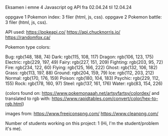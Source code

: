 Eksamen i emne 4 Javascript og API 
fra 02.04.24 til 12.04.24

oppgave 1 Pokemon index: 3 filer (html, js, css).
oppgave 2 Pokemon battle: 3 filer (html, js, css).

API used: 
https://pokeapi.co/
https://api.chucknorris.io/
https://randomfox.ca/

Pokemon type colors:

Bug: rgb(148, 188, 74)
Dark: rgb(115, 108, 117)
Dragon: rgb(106, 123, 175)
Electric: rgb(229, 197, 49)
Fairy: rgb(227, 151, 209)
Fighting: rgb(203, 95, 72)
Fire: rgb(234, 122, 60)
Flying: rgb(125, 166, 222)
Ghost: rgb(132, 106, 182)
Grass: rgb(113, 197, 88)
Ground: rgb(204, 159, 79)
Ice: rgb(112, 203, 212)
Normal: rgb(170, 176, 159)
Poison: rgb(180, 104, 183)
Psychic: rgb(229, 112, 155)
Rock: rgb(178, 160, 97)
Steel: rgb(137, 161, 176)
Water: rgb(83, 154, 226)

(colors found on: 
https://www.pokemonaaah.net/artsyfartsy/colordex/ 
and translated to rgb with: 
https://www.rapidtables.com/convert/color/hex-to-rgb.html)

images from:
https://www.freeiconspng.com/
https://www.cleanpng.com/

Number of students working on this project: 1 (Hi, I'm the student/problem it's me).

